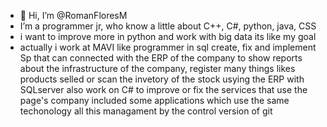 - 👋 Hi, I’m @RomanFloresM
- I’m a programmer jr, who know a little about C++, C#, python, java, CSS
- i want to improve more in python and work with big data its like my goal
- actually i work at MAVI like programmer in sql create, fix and implement Sp that can connected with the ERP of the company to show reports about the infrastructure of the company, register many things likes products selled or scan the invetory of the stock usying the ERP with SQLserver also work on C# to improve or fix the services that use the page's company included some applications which use the same techonology all this managament by the control version of git

<!---
RomanFloresM/RomanFloresM is a ✨ special ✨ repository because its `README.md` (this file) appears on your GitHub profile.
You can click the Preview link to take a look at your changes.
--->
